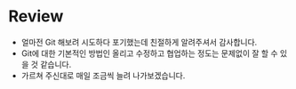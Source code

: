 
# Review

- 얼마전 Git 해보려 시도하다 포기했는데 친절하게 알려주셔서 감사합니다.
- Git에 대한 기본적인 방법인 올리고 수정하고 협업하는 정도는 문제없이 잘 할 수 있을 것 같습니다.
- 가르쳐 주신대로 매일 조금씩 늘려 나가보겠습니다.